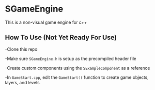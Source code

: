 # SGameEngine

This is a non-visual game engine for c++

## How To Use (Not Yet Ready For Use)

-Clone this repo

-Make sure `SGameEngine.h` is setup as the precompiled header file

-Create custom components using the `SExampleComponent` as a reference

-In `GameStart.cpp`, edit the `GameStart()` function to create game objects, layers, and levels
